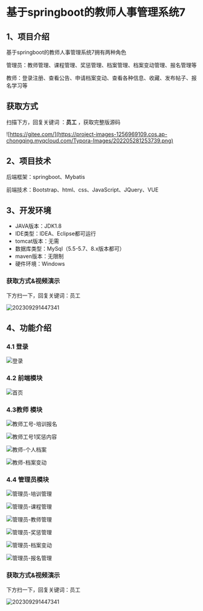 # 基于springboot的教师人事管理系统7



## 1、项目介绍

基于springboot的教师人事管理系统7拥有两种角色

管理员：教师管理、课程管理、奖惩管理、档案管理、档案变动管理、报名管理等

教师：登录注册、查看公告、申请档案变动、查看各种信息、收藏、发布帖子、报名学习等

## 获取方式

扫描下方，回复关键词  ：**员工** ，获取完整版源码

![https://gitee.com/](https://project-images-1256969109.cos.ap-chongqing.myqcloud.com/Typora-Images/202205281253739.png)
## 2、项目技术

后端框架：springboot、Mybatis

前端技术：Bootstrap、html、css、JavaScript、JQuery、VUE

## 3、开发环境

- JAVA版本：JDK1.8
- IDE类型：IDEA、Eclipse都可运行
- tomcat版本：无需
- 数据库类型：MySql（5.5-5.7、8.x版本都可） 
- maven版本：无限制
- 硬件环境：Windows

### 获取方式&视频演示

下方扫一下，回复关键词：员工

![202309291447341](https://s2.loli.net/2023/10/09/4H5AFMoS61egzxb.png)


## 4、功能介绍

### 4.1 登录

![登录](https://s2.loli.net/2023/10/10/ulhQkF19gUNPCr8.jpg)

### 4.2 前端模块

![首页](https://s2.loli.net/2023/10/10/Pt7QRmBeds9Og36.jpg)

### 4.3教师 模块

![教师工号-培训报名](https://s2.loli.net/2023/10/10/vk4lwRBZn8NhOK5.jpg)

![教师工号1奖惩内容](https://s2.loli.net/2023/10/10/HMxS5bhqRDdYluK.jpg)

![教师-个人档案](https://s2.loli.net/2023/10/10/349IPAeUrYBXGW2.jpg)

![教师-档案变动](https://s2.loli.net/2023/10/10/OtZAhP8q6pDGITf.jpg)

### 4.4 管理员模块

![管理员-培训管理](https://s2.loli.net/2023/10/10/Qg7Hmu2BTbfCzRt.jpg)

![管理员-课程管理](https://s2.loli.net/2023/10/10/j5diskpyJ4P8rxA.jpg)

![管理员-教师管理](https://s2.loli.net/2023/10/10/8qJupUBQKtPz9ok.jpg)

![管理员-奖惩管理](https://s2.loli.net/2023/10/10/KEAobg9c8X7JZve.jpg)

![管理员-档案变动](https://s2.loli.net/2023/10/10/JAXNMYyCPZdDml2.jpg)

![管理员-报名管理](https://s2.loli.net/2023/10/10/qjleVc2t3FZiWJS.jpg)



### 获取方式&视频演示

下方扫一下，回复关键词：员工

![202309291447341](https://s2.loli.net/2023/10/06/lxLMirNn2tyaIob.png)





